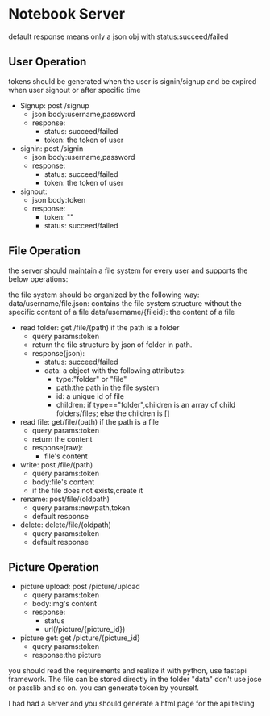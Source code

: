 # Notebook Server

default response means only a json obj with status:succeed/failed

## User Operation

tokens should be generated when the user is signin/signup and be expired when user signout or after specific time

- Signup: post /signup
  - json body:username,password
  - response:
    - status: succeed/failed
    - token: the token of user
- signin: post /signin
  - json body:username,password
  - response:
    - status: succeed/failed
    - token: the token of user
- signout:
  - json body:token
  - response:
    - token: ""
    - status: succeed/failed

## File Operation

the server should maintain a file system for every user and supports the below operations:

the file system should be organized by the following way:
data/username/file.json: contains the file system structure without the specific content of a file
data/username/{fileid}: the content of a file

- read folder: get /file/(path) if the path is a folder
  - query params:token
  - return the file structure by json of folder in path.
  - response(json):
    - status: succeed/failed
    - data: a object with the following attributes:
      - type:"folder" or "file"
      - path:the path in the file system
      - id: a unique id of file
      - children: if type=="folder",children is an array of child folders/files; else the children is []
- read file: get/file/(path) if the path is a file
  - query params:token
  - return the content
  - response(raw):
    - file's content
- write: post /file/(path)
  - query params:token
  - body:file's content
  - if the file does not exists,create it
- rename: post/file/(oldpath)
  - query params:newpath,token
  - default response
- delete: delete/file/(oldpath)
  - query params:token
  - default response

## Picture Operation

- picture upload: post /picture/upload
  - query params:token
  - body:img's content
  - response:
    - status
    - url(/picture/{picture_id})
- picture get: get /picture/{picture_id}
  - query params:token
  - response:the picture


you should read the requirements and realize it with python, use fastapi framework.
The file can be stored directly in the folder "data"
don't use jose or passlib and so on. you can generate token by yourself.



I had had a server and you should generate a html page for the api testing
